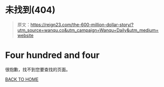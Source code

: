 # 未找到(404)

> 原文：<https://reign23.com/the-600-million-dollar-story/?utm_source=wanqu.co&utm_campaign=Wanqu+Daily&utm_medium=website>

# Four hundred and four

很抱歉，找不到您要查找的页面。

[BACK TO HOME](/)